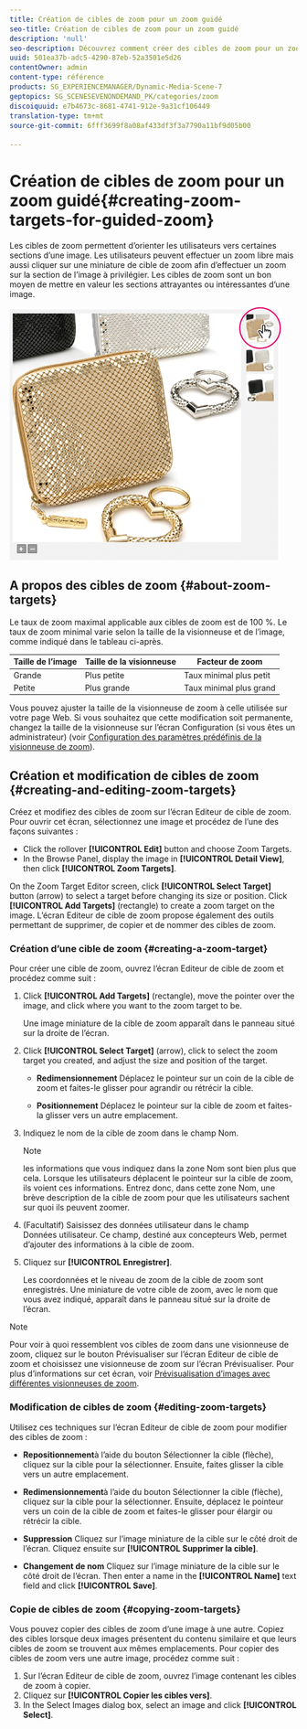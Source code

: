 ```yaml
---
title: Création de cibles de zoom pour un zoom guidé
seo-title: Création de cibles de zoom pour un zoom guidé
description: 'null'
seo-description: Découvrez comment créer des cibles de zoom pour un zoom guidé.
uuid: 501ea37b-adc5-4290-87eb-52a3501e5d26
contentOwner: admin
content-type: référence
products: SG_EXPERIENCEMANAGER/Dynamic-Media-Scene-7
geptopics: SG_SCENESEVENONDEMAND_PK/categories/zoom
discoiquuid: e7b4673c-8681-4741-912e-9a31cf106449
translation-type: tm+mt
source-git-commit: 6fff3699f8a08af433df3f3a7790a11bf9d05b00

---
```



# Création de cibles de zoom pour un zoom guidé{#creating-zoom-targets-for-guided-zoom}

Les cibles de zoom permettent d’orienter les utilisateurs vers certaines sections d’une image. Les utilisateurs peuvent effectuer un zoom libre mais aussi cliquer sur une miniature de cible de zoom afin d’effectuer un zoom sur la section de l’image à privilégier. Les cibles de zoom sont un bon moyen de mettre en valeur les sections attrayantes ou intéressantes d’une image.

![Création de cibles de zoom pour un zoom guidé](/help/assets/zo_guided_zoom.png)

## A propos des cibles de zoom {#about-zoom-targets}

Le taux de zoom maximal applicable aux cibles de zoom est de 100 %. Le taux de zoom minimal varie selon la taille de la visionneuse et de l’image, comme indiqué dans le tableau ci-après.

| Taille de l’image | Taille de la visionneuse | Facteur de zoom |
|--- |--- |--- |
| Grande | Plus petite | Taux minimal plus petit |
| Petite | Plus grande | Taux minimal plus grand |

Vous pouvez ajuster la taille de la visionneuse de zoom à celle utilisée sur votre page Web. Si vous souhaitez que cette modification soit permanente, changez la taille de la visionneuse sur l’écran Configuration (si vous êtes un administrateur) (voir [Configuration des paramètres prédéfinis de la visionneuse de zoom](setting-zoom-viewer-presets.md#setting_up_zoom_viewer_presets)).

## Création et modification de cibles de zoom {#creating-and-editing-zoom-targets}

Créez et modifiez des cibles de zoom sur l’écran Editeur de cible de zoom. Pour ouvrir cet écran, sélectionnez une image et procédez de l’une des façons suivantes :

* Click the rollover **[!UICONTROL Edit]** button and choose Zoom Targets.
* In the Browse Panel, display the image in **[!UICONTROL Detail View]**, then click **[!UICONTROL Zoom Targets]**.

On the Zoom Target Editor screen, click **[!UICONTROL Select Target]** button (arrow) to select a target before changing its size or position. Click **[!UICONTROL Add Targets]** (rectangle) to create a zoom target on the image. L’écran Editeur de cible de zoom propose également des outils permettant de supprimer, de copier et de nommer des cibles de zoom.

### Création d’une cible de zoom {#creating-a-zoom-target}

Pour créer une cible de zoom, ouvrez l’écran Editeur de cible de zoom et procédez comme suit :

1. Click **[!UICONTROL Add Targets]** (rectangle), move the pointer over the image, and click where you want to the zoom target to be.

   Une image miniature de la cible de zoom apparaît dans le panneau situé sur la droite de l’écran.

1. Click **[!UICONTROL Select Target]** (arrow), click to select the zoom target you created, and adjust the size and position of the target.

   * **Redimensionnement** Déplacez le pointeur sur un coin de la cible de zoom et faites-le glisser pour agrandir ou rétrécir la cible.

   * **Positionnement** Déplacez le pointeur sur la cible de zoom et faites-la glisser vers un autre emplacement.

1. Indiquez le nom de la cible de zoom dans le champ Nom. 

   >[!NOTE]
   >
   >les informations que vous indiquez dans la zone Nom sont bien plus que cela. Lorsque les utilisateurs déplacent le pointeur sur la cible de zoom, ils voient ces informations. Entrez donc, dans cette zone Nom, une brève description de la cible de zoom pour que les utilisateurs sachent sur quoi ils peuvent zoomer.

1. (Facultatif) Saisissez des données utilisateur dans le champ Données utilisateur. Ce champ, destiné aux concepteurs Web, permet d’ajouter des informations à la cible de zoom.
1. Cliquez sur **[!UICONTROL Enregistrer]**.

   Les coordonnées et le niveau de zoom de la cible de zoom sont enregistrés. Une miniature de votre cible de zoom, avec le nom que vous avez indiqué, apparaît dans le panneau situé sur la droite de l’écran.

>[!NOTE]
>
>Pour voir à quoi ressemblent vos cibles de zoom dans une visionneuse de zoom, cliquez sur le bouton Prévisualiser sur l’écran Editeur de cible de zoom et choisissez une visionneuse de zoom sur l’écran Prévisualiser. Pour plus d’informations sur cet écran, voir [Prévisualisation d’images avec différentes visionneuses de zoom](previewing-image-assets-different-zoom.md#previewing_image_assets_with_different_zoom_viewers).

### Modification de cibles de zoom {#editing-zoom-targets}

Utilisez ces techniques sur l’écran Editeur de cible de zoom pour modifier des cibles de zoom :

* **Repositionnement**&#x200B;à l’aide du bouton Sélectionner la cible (flèche), cliquez sur la cible pour la sélectionner. Ensuite, faites glisser la cible vers un autre emplacement.

* **Redimensionnement**&#x200B;à l’aide du bouton Sélectionner la cible (flèche), cliquez sur la cible pour la sélectionner. Ensuite, déplacez le pointeur vers un coin de la cible de zoom et faites-le glisser pour élargir ou rétrécir la cible.

* **Suppression** Cliquez sur l’image miniature de la cible sur le côté droit de l’écran. Cliquez ensuite sur **[!UICONTROL Supprimer la cible]**.

* **Changement de nom** Cliquez sur l’image miniature de la cible sur le côté droit de l’écran. Then enter a name in the **[!UICONTROL Name]** text field and click **[!UICONTROL Save]**.

### Copie de cibles de zoom {#copying-zoom-targets}

Vous pouvez copier des cibles de zoom d’une image à une autre. Copiez des cibles lorsque deux images présentent du contenu similaire et que leurs cibles de zoom se trouvent aux mêmes emplacements. Pour copier des cibles de zoom vers une autre image, procédez comme suit :

1. Sur l’écran Editeur de cible de zoom, ouvrez l’image contenant les cibles de zoom à copier.
1. Cliquez sur **[!UICONTROL Copier les cibles vers]**.
1. In the Select Images dialog box, select an image and click **[!UICONTROL Select]**.

